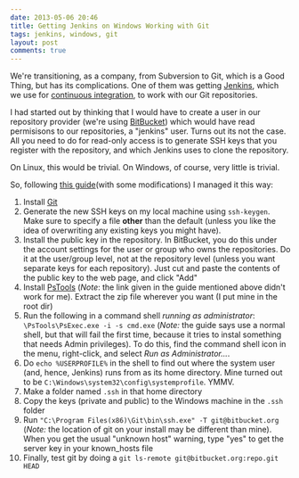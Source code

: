 ```yaml
---
date: 2013-05-06 20:46  
title: Getting Jenkins on Windows Working with Git  
tags: jenkins, windows, git  
layout: post
comments: true
---
```

We're transitioning, as a company, from Subversion to Git, which is a Good Thing, but has its complications. One of them was getting [Jenkins](http://jenkins-ci.org/), which we use for [continuous integration](http://en.wikipedia.org/wiki/Continuous_integration), to work with our Git repositories.

I had started out by thinking that I would have to create a user in our repository provider (we're using [BitBucket](http://bitbucket.org)) which would have read permisisons to our repositories, a "jenkins" user. Turns out its not the case. All you need to do for read-only access is to generate SSH keys that you register with the repository, and which Jenkins uses to clone the repository.

On Linux, this would be trivial. On Windows, of course, very little is trivial.

So, following [this guide](http://computercamp.cdwilson.us/jenkins-git-clone-via-ssh-on-windows-7-x64)(with some modifications) I managed it this way:

1. Install [Git](http://git-scm.com/downloads)
1. Generate the new SSH keys on my local machine using ``ssh-keygen``. Make sure to specify a file **other** than the default (unless you like the idea of overwriting any existing keys you might have).
1. Install the public key in the repository. In BitBucket, you do this under the account settings for the user or group who owns the repositories. Do it at the user/group level, not at the repository level (unless you want separate keys for each repository). Just cut and paste the contents of the public key to the web page, and click "Add"
1. Install [PsTools](http://technet.microsoft.com/en-us/sysinternals/bb896649.aspx) (_Note_: the link given in the guide mentioned above didn't work for me). Extract the zip file wherever you want (I put mine in the root dir)
1. Run the following in a command shell _running as administrator_: ``\PsTools\PsExec.exe -i -s cmd.exe`` (_Note:_ the guide says use a normal shell, but that will fail the first time, because it tries to instal something that needs Admin privileges). To do this, find the command shell icon in the menu, right-click, and select _Run as Administrator..._.
1. Do ``echo %USERPROFILE%`` in the shell to find out where the system user (and, hence, Jenkins) runs from as its home directory. Mine turned out to be ``C:\Windows\system32\config\systemprofile``. YMMV.
1. Make a folder named ``.ssh`` in that home directory
1. Copy the keys (private and public) to the Windows machine in the ``.ssh`` folder
1. Run ``"C:\Program Files(x86)\Git\bin\ssh.exe" -T git@bitbucket.org`` (_Note:_ the location of git on your install may be different than mine). When you get the usual "unknown host" warning, type "yes" to get the server key in your known_hosts file
1. Finally, test git by doing a ``git ls-remote git@bitbucket.org:repo.git HEAD``
